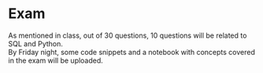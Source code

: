 # Exam

As mentioned in class, out of 30 questions, 10 questions will be related to SQL and Python.  
By Friday night, some code snippets and a notebook with concepts covered in the exam will be uploaded.  

 


